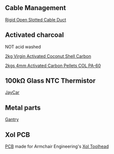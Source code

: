## Cable Management

[Rigid Open Slotted Cable Duct ](https://www.tradezone.com.au/product/nhp-25mm-x-30mm-x-2-metres-rigid-open-slotted-cable-duct-21104.html)

## Activated charcoal

NOT acid washed

[2kg Virgin Activated Coconut Shell Carbon](https://www.clarencewaterfilters.com.au/product/voc-removal-from-air-coco-a55-4x8-mesh-gac-carbon/)  

[2kgs 4mm Activated Carbon Pellets COL PA-60](https://www.clarencewaterfilters.com.au/product/4mm-activated-carbon-pellets-for-air-and-water-purification/)

## 100kΩ Glass NTC Thermistor

[JayCar](https://www.jaycar.com.au/100k-glass-ntc-thermistor/p/RN3446)

## Metal parts

[Gantry](https://github.com/3DPrintingMods/VoronTrident-AluminumG)

## Xol PCB

[PCB](https://github.com/ruiqimao/VoronStuff/tree/main/Xol_PCB) made for Armchair Engineering's [Xol Toolhead](https://github.com/Armchair-Engineering/Xol-Toolhead)